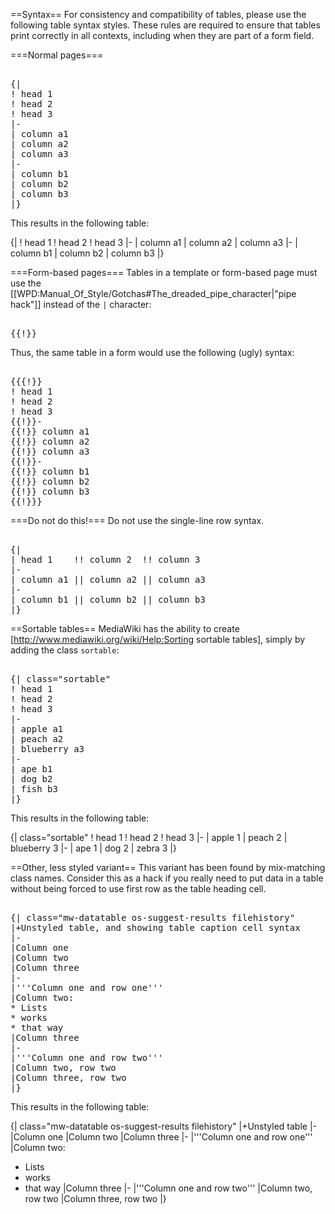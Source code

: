 ==Syntax==
For consistency and compatibility of tables, please use the following table syntax styles. These rules are required to ensure that tables print correctly in all contexts, including when they are part of a form field.

===Normal pages===
<pre><nowiki>
{|
! head 1
! head 2
! head 3
|-
| column a1
| column a2
| column a3
|-
| column b1
| column b2
| column b3
|}
</nowiki></pre>

This results in the following table:

{|
! head 1
! head 2
! head 3
|-
| column a1
| column a2
| column a3
|-
| column b1
| column b2
| column b3
|}

===Form-based pages===
Tables in a template or form-based page must use the [[WPD:Manual_Of_Style/Gotchas#The_dreaded_pipe_character|"pipe hack"]] instead of the <code>|</code> character:

<pre><nowiki>
{{!}}
</nowiki></pre>

Thus, the same table in a form would use the following (ugly) syntax:

<pre><nowiki>
{{{!}}
! head 1
! head 2
! head 3
{{!}}-
{{!}} column a1
{{!}} column a2
{{!}} column a3
{{!}}-
{{!}} column b1
{{!}} column b2
{{!}} column b3
{{!}}}
</nowiki></pre>

===Do not do this!===
Do not use the single-line row syntax.
<pre><nowiki>
{|
| head 1    !! column 2  !! column 3
|-
| column a1 || column a2 || column a3
|-
| column b1 || column b2 || column b3
|}
</nowiki></pre>

==Sortable tables==
MediaWiki has the ability to create [http://www.mediawiki.org/wiki/Help:Sorting sortable tables], simply by adding the class <code>sortable</code>:

<pre><nowiki>
{| class="sortable"
! head 1
! head 2
! head 3
|-
| apple a1
| peach a2
| blueberry a3
|-
| ape b1
| dog b2
| fish b3
|}
</nowiki></pre>

This results in the following table:

{| class="sortable"
! head 1
! head 2
! head 3
|-
| apple 1
| peach 2
| blueberry 3
|-
| ape 1
| dog 2
| zebra 3
|}


==Other, less styled variant==
This variant has been found by mix-matching class names. Consider this as a hack if you really need to put data in a table without being forced to use first row as the table heading cell.

<pre><nowiki>
{| class="mw-datatable os-suggest-results filehistory"
|+Unstyled table, and showing table caption cell syntax
|-
|Column one
|Column two
|Column three
|-
|'''Column one and row one'''
|Column two:
* Lists
* works
* that way
|Column three
|-
|'''Column one and row two'''
|Column two, row two
|Column three, row two
|}
</nowiki></pre>

This results in the following table:

{| class="mw-datatable os-suggest-results filehistory"
|+Unstyled table
|-
|Column one
|Column two
|Column three
|-
|'''Column one and row one'''
|Column two:
* Lists
* works
* that way
|Column three
|-
|'''Column one and row two'''
|Column two, row two
|Column three, row two
|}